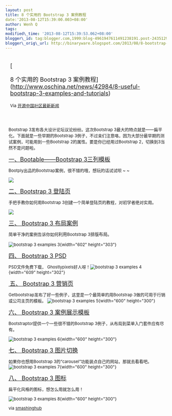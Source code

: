 ```yaml
--- 
layout: post 
title: 8 个实用的 Bootstrap 3 案例教程 
date:'2013-08-12T15:39:00.003+08:00' 
author: Wenh Q
tags:
modified\_time: '2013-08-12T15:39:53.062+08:00' 
blogger\_id: tag:blogger.com,1999:blog-4961947611491238191.post-2435129776741669545
blogger\_orig\_url: http://binaryware.blogspot.com/2013/08/8-bootstrap-3.html
---
```

<div style="margin: 10px; padding: 5px;">

<div style="font-size: 18px;">

[

8 个实用的 Bootstrap 3
案例教程](http://www.oschina.net/news/42984/8-useful-bootstrap-3-examples-and-tutorials)

</div>

<div style="font-size: 13px;">

Via [开源中国社区最新新闻](http://www.oschina.net/?from=rss)

</div>

</div>

<div style="font-size: 13px; padding: 15px 0 10px 10px;">

Bootstrap 3发布各大设计论坛议论纷纷。这次Bootstrap
3最大的特点就是——扁平化。下面就是一些早期的Bootstrap
3例子，不过亲们注意咯，因为大部分最早期的测试案例，可能用到一些Bootstrap
2的属性。要是你已经用过Bootstrap 2，切换到3当然不是问题啦。

<span style="font-size: 18px;">[一、Bootable——Bootstrap
3三列模板](http://www.bootply.com/render/69913)</span>

Bootply出品的Bootstrap案例，很不错的哦，想玩的话试试呗
~
~

![](http://static.oschina.net/uploads/space/2013/0807/090947_gLe1_179699.png)

<span style="font-size: 18px;">[二、Bootstrap 3
登陆页](http://www.williamghelfi.com/blog/2013/08/04/bootstrap-in-practice-a-landing-page/)</span>

手把手教你如何用Bootstrap 3创建一个简单登陆页的教程，对初学者绝对实用。

![](http://static.oschina.net/uploads/space/2013/0807/091324_FI4M_179699.jpg)

<span style="font-size: 18px;">[三、 Bootstrap 3
布局案例](http://dribbble.com/shots/1055080-Bootstrap-3-Example-Layout)</span>

简单干净的案例告诉你如何<span
style="font-size: 10pt; line-height: 1.5;">利用Bootstrap 3</span><span
style="font-size: 10pt; line-height: 1.5;">排版布局。</span>

![bootstrap 3 examples
3](http://static.oschina.net/uploads/img/201308/07102008_e1qW.png){width="602"
height="303"}



[<span style="font-size: 18px;">四、</span><span
style="font-size: 18px;"> Bootstrap 3
PSD</span>](http://ghostlypixels.com/freebies/twitter-bootstrap-3-psd)

PSD文件免费下载， Ghostlypixels好人呀！![bootstrap 3 examples
4](http://static.oschina.net/uploads/img/201308/07102008_2i8H.png){width="609"
height="302"}



[ <span style="font-size: 18px;">五、</span><span
style="font-size: 18px;"> Bootstrap 3
营销页</span>](http://examples.getbootstrap.com/jumbotron/index.html)

Getbootstrap发布了好一些例子，这里是一个最简单的用Bootstrap
3做的可用于行销或公司主页的模板。 ![bootstrap 3 examples
5](http://static.oschina.net/uploads/img/201308/07102009_czd4.png){width="600"
height="300"}



[<span style="font-size: 18px;">六、</span><span
style="font-size: 18px;"> Bootstrap 3
案例展示模板</span>](http://www.bootstraptor.com/bootstrap3)

Bootstraptor提供一个一些很不错的Bootstrap
3例子，从布局到菜单入门套件应有尽有。

![bootstrap 3 examples
6](http://static.oschina.net/uploads/img/201308/07102009_F5iM.png){width="600"
height="300"}



[<span style="font-size: 18px;">七、</span><span
style="font-size: 18px;"> Bootstrap 3
图片切换</span>](http://jasonbradley.me/examples/carousel/)

如果你也想用Bootstrap
3的“carousel”功能装点自己的网站，那就去看看吧。![bootstrap 3 examples
7](http://static.oschina.net/uploads/img/201308/07102009_gvql.png){width="600"
height="300"}

[<span style="font-size: 18px;">八、</span><span
style="font-size: 18px;"> Bootstrap 3
图标</span>](http://bootply.com/61521)

扁平化风格的图标，想怎么用就怎么用！

![bootstrap 3 examples
8](http://static.oschina.net/uploads/img/201308/07102010_sKBN.png){width="600"
height="300"}

via
[smashinghub](http://smashinghub.com/8-useful-bootstrap-3-examples-and-tutorials.htm)

</div>
